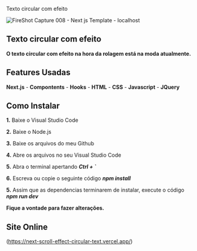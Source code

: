 Texto circular com efeito

![FireShot Capture 008 - Next js Template - localhost](https://user-images.githubusercontent.com/110235876/218582380-68e62daa-31c6-47d8-8fe8-b00a42554786.png)

## Texto circular com efeito

**O texto circular com efeito na hora da rolagem está na moda atualmente.**

## Features Usadas
**Next.js** - **Compontents** - **Hooks** - **HTML** - **CSS** - **Javascript** - **JQuery**

## Como Instalar
**1.** Baixe o Visual Studio Code

**2.** Baixe o Node.js

**3.** Baixe os arquivos do meu Github

**4.** Abre os arquivos no seu Visual Studio Code

**5.** Abra o terminal apertando ***Ctrl + `***

**6.** Escreva ou copie o seguinte código ***npm install***

**5.** Assim que as dependencias terminarem de instalar, execute o código ***npm run dev***

**Fique a vontade para fazer alterações.**

## Site Online
(https://next-scroll-effect-circular-text.vercel.app/)
